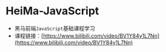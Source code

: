 # HeiMa-JavaScript

- 黑马前端`JavaScript`基础课程学习
- 课程链接：[https://www.bilibili.com/video/BV1Y84y1L7Nn](https://www.bilibili.com/video/BV1Y84y1L7Nn)

